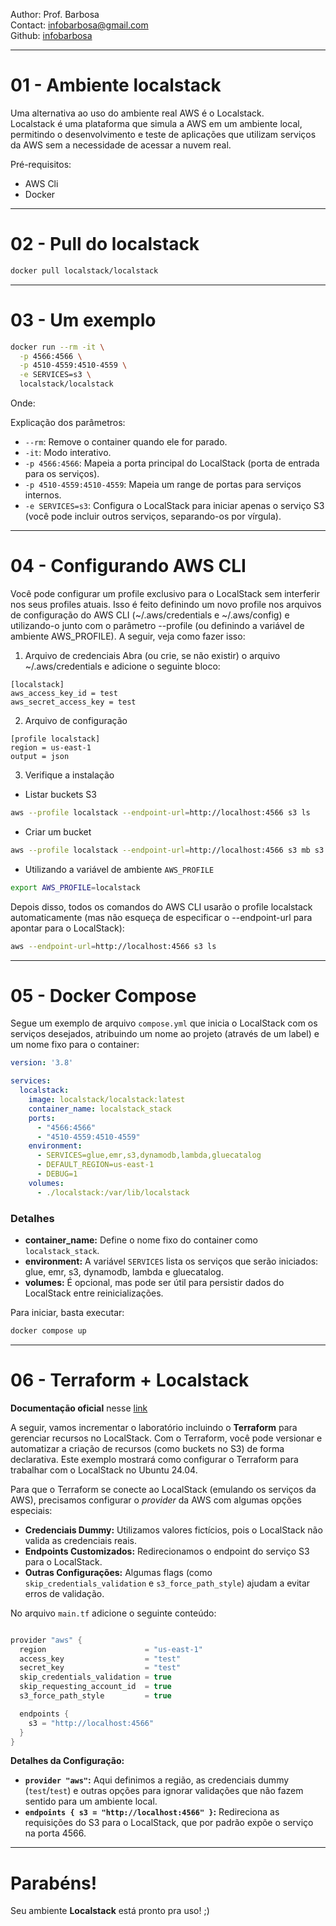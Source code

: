 Author: Prof. Barbosa<br>
Contact: infobarbosa@gmail.com<br>
Github: [infobarbosa](https://github.com/infobarbosa)

---

# 01 - Ambiente localstack

Uma alternativa ao uso do ambiente real AWS é o Localstack.<br>
Localstack é uma plataforma que simula a AWS em um ambiente local, permitindo o desenvolvimento e teste de aplicações que utilizam serviços da AWS sem a necessidade de acessar a nuvem real.

Pré-requisitos: 
- AWS Cli
- Docker

---

# 02 - Pull do localstack
```bash
docker pull localstack/localstack

```

---

# 03 - Um exemplo

```bash
docker run --rm -it \
  -p 4566:4566 \
  -p 4510-4559:4510-4559 \
  -e SERVICES=s3 \
  localstack/localstack

```

Onde:

Explicação dos parâmetros:

- `--rm`: Remove o container quando ele for parado.
- `-it`: Modo interativo.
- `-p 4566:4566`: Mapeia a porta principal do LocalStack (porta de entrada para os serviços).
- `-p 4510-4559:4510-4559`: Mapeia um range de portas para serviços internos.
- `-e SERVICES=s3`: Configura o LocalStack para iniciar apenas o serviço S3 (você pode incluir outros serviços, separando-os por vírgula).

---

# 04 - Configurando AWS CLI

Você pode configurar um profile exclusivo para o LocalStack sem interferir nos seus profiles atuais. Isso é feito definindo um novo profile nos arquivos de configuração do AWS CLI (~/.aws/credentials e ~/.aws/config) e utilizando-o junto com o parâmetro --profile (ou definindo a variável de ambiente AWS_PROFILE). A seguir, veja como fazer isso:

1. Arquivo de credenciais
Abra (ou crie, se não existir) o arquivo ~/.aws/credentials e adicione o seguinte bloco:
```
[localstack]
aws_access_key_id = test
aws_secret_access_key = test
```

2. Arquivo de configuração
```
[profile localstack]
region = us-east-1
output = json

```

3. Verifique a instalação
- Listar buckets S3
```bash
aws --profile localstack --endpoint-url=http://localhost:4566 s3 ls

```

- Criar um bucket
```bash
aws --profile localstack --endpoint-url=http://localhost:4566 s3 mb s3://meu-bucket

```

- Utilizando a variável de ambiente `AWS_PROFILE`
```bash
export AWS_PROFILE=localstack

```

Depois disso, todos os comandos do AWS CLI usarão o profile localstack automaticamente (mas não esqueça de especificar o --endpoint-url para apontar para o LocalStack):
```bash
aws --endpoint-url=http://localhost:4566 s3 ls

```

---

# 05 - Docker Compose
Segue um exemplo de arquivo `compose.yml` que inicia o LocalStack com os serviços desejados, atribuindo um nome ao projeto (através de um label) e um nome fixo para o container:

```yaml
version: '3.8'

services:
  localstack:
    image: localstack/localstack:latest
    container_name: localstack_stack
    ports:
      - "4566:4566"
      - "4510-4559:4510-4559"
    environment:
      - SERVICES=glue,emr,s3,dynamodb,lambda,gluecatalog
      - DEFAULT_REGION=us-east-1
      - DEBUG=1
    volumes:
      - ./localstack:/var/lib/localstack

```

### Detalhes

- **container_name:** Define o nome fixo do container como `localstack_stack`.
- **environment:** A variável `SERVICES` lista os serviços que serão iniciados: glue, emr, s3, dynamodb, lambda e gluecatalog.
- **volumes:** É opcional, mas pode ser útil para persistir dados do LocalStack entre reinicializações.

Para iniciar, basta executar:

```bash
docker compose up
```

---

# 06 - Terraform + Localstack

**Documentação oficial** nesse [link](https://docs.localstack.cloud/user-guide/integrations/terraform/)

A seguir, vamos incrementar o laboratório incluindo o **Terraform** para gerenciar recursos no LocalStack. Com o Terraform, você pode versionar e automatizar a criação de recursos (como buckets no S3) de forma declarativa. Este exemplo mostrará como configurar o Terraform para trabalhar com o LocalStack no Ubuntu 24.04.

Para que o Terraform se conecte ao LocalStack (emulando os serviços da AWS), precisamos configurar o _provider_ da AWS com algumas opções especiais:

- **Credenciais Dummy:** Utilizamos valores fictícios, pois o LocalStack não valida as credenciais reais.
- **Endpoints Customizados:** Redirecionamos o endpoint do serviço S3 para o LocalStack.
- **Outras Configurações:** Algumas flags (como `skip_credentials_validation` e `s3_force_path_style`) ajudam a evitar erros de validação.

No arquivo `main.tf` adicione o seguinte conteúdo:

```h

provider "aws" {
  region                      = "us-east-1"
  access_key                  = "test"
  secret_key                  = "test"
  skip_credentials_validation = true
  skip_requesting_account_id  = true
  s3_force_path_style         = true

  endpoints {
    s3 = "http://localhost:4566"
  }
}

```

**Detalhes da Configuração:**

- **`provider "aws"`:** Aqui definimos a região, as credenciais dummy (`test`/`test`) e outras opções para ignorar validações que não fazem sentido para um ambiente local.
- **`endpoints { s3 = "http://localhost:4566" }`:** Redireciona as requisições do S3 para o LocalStack, que por padrão expõe o serviço na porta 4566.

---

# Parabéns! 

Seu ambiente **Localstack** está pronto pra uso! ;)
